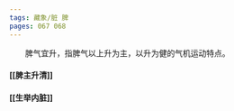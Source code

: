 ```yaml
---
tags: 藏象/脏 脾
pages: 067 068
---
```

&emsp;&emsp;脾气宜升，指脾气以上升为主，以升为健的气机运动特点。

#### [[脾主升清]]
#### [[生举内脏]]